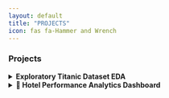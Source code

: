 ```yaml
---
layout: default
title: "PROJECTS"
icon: fas fa-Hammer and Wrench
---
```

###  Projects

<details>
  <summary><b>Exploratory Titanic Dataset EDA</b></summary>

Tech Stack:<br>
<img src="https://www.python.org/static/community_logos/python-logo.png" width="40"/> 
<img src="https://pandas.pydata.org/static/img/pandas.svg" width="40"/> 
<img src="https://matplotlib.org/_static/images/logo2.svg" width="40"/> 
<img src="https://seaborn.pydata.org/_static/logo-wide-lightbg.svg" width="40"/>  <br>
Performed in-depth analysis of the Titanic dataset to uncover survival trends based on gender, class, and age. Created visualizations and derived insights. <br>
Repo / Demo: https://github.com/weldonkipkoech/Titanic-Exploratory-Data-Analysis-kaggle-project
</details>

<details>
  <summary><b>🏨 Hotel Performance Analytics Dashboard</b></summary>

🔹 Tech Stack:  <br>
<img src="https://upload.wikimedia.org/wikipedia/commons/c/cf/New_Power_BI_Logo.svg" width="40"/> 
  <br>
🔹 Focus: Revenue, Occupancy, Property KPIs  <br>
🔹 Download: `Hotel_Dashboard.pbix`
<br>
📈 Key Highlights:<br>
- 1.68B+ revenue analysis<br>
- ADR: 12,696 | RevPAR: 7,337<br>
- Occupancy: 57.79%<br>
- Property-wise performance comparisons<br>

⭐ Metrics Covered: ADR, RevPAR, DBRN, DSRN, DURN, Cancellation & Realization Rates
</details>

